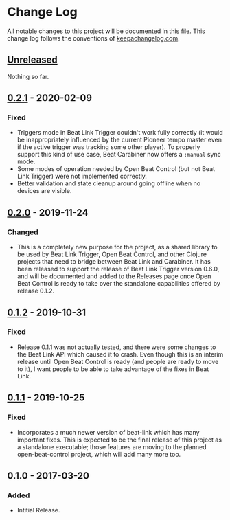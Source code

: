 # Change Log

All notable changes to this project will be documented in this file.
This change log follows the conventions of
[keepachangelog.com](http://keepachangelog.com/).

## [Unreleased][unreleased]

Nothing so far.


## [0.2.1] - 2020-02-09

### Fixed

- Triggers mode in Beat Link Trigger couldn't work fully correctly (it
  would be inappropriately influenced by the current Pioneer tempo
  master even if the active trigger was tracking some other player).
  To properly support this kind of use case, Beat Carabiner now offers
  a `:manual` sync mode.
- Some modes of operation needed by Open Beat Control (but not Beat
  Link Trigger) were not implemented correctly.
- Better validation and state cleanup around going offline when no
  devices are visible.


## [0.2.0] - 2019-11-24

### Changed

- This is a completely new purpose for the project, as a shared
  library to be used by Beat Link Trigger, Open Beat Control, and
  other Clojure projects that need to bridge between Beat Link and
  Carabiner. It has been released to support the release of Beat Link
  Trigger version 0.6.0, and will be documented and added to the
  Releases page once Open Beat Control is ready to take over the
  standalone capabilities offered by release 0.1.2.


## [0.1.2] - 2019-10-31

### Fixed

- Release 0.1.1 was not actually tested, and there were some changes
  to the Beat Link API which caused it to crash. Even though this is
  an interim release until Open Beat Control is ready (and people are
  ready to move to it), I want people to be able to take advantage of
  the fixes in Beat Link.


## [0.1.1] - 2019-10-25

### Fixed

- Incorporates a much newer version of beat-link which has many
  important fixes. This is expected to be the final release of this
  project as a standalone executable; those features are moving to the
  planned open-beat-control project, which will add many more too.


## 0.1.0 - 2017-03-20

### Added

- Intitial Release.

[Unreleased]: https://github.com/brunchboy/beat-carabiner/compare/v0.2.1...HEAD
[0.2.1]: https://github.com/brunchboy/beat-carabiner/compare/v0.2.0...v0.2.1
[0.2.0]: https://github.com/brunchboy/beat-carabiner/compare/v0.1.2...v0.2.0
[0.1.2]: https://github.com/Deep-Symmetry/crate-digger/compare/v0.1.1...v0.1.2
[0.1.1]: https://github.com/Deep-Symmetry/crate-digger/compare/v0.1.0...v0.1.1
